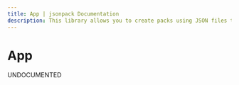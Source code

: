```yaml
---
title: App | jsonpack Documentation
description: This library allows you to create packs using JSON files to configure your Python Application.
---
```


# App

UNDOCUMENTED
